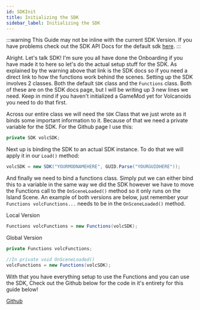 ```yaml
---
id: SDKInit
title: Initializing the SDK
sidebar_label: Initializing the SDK
---
```


:::warning
This Guide may not be inline with the current SDK Version. If you have problems check out the SDK API Docs for the default sdk [here](https://sdk.melodicalbuild.me/VolcanoidsSDK/sdk).
:::

Alright. Let's talk SDK! I'm sure you all have done the Onboarding if you have made it to here so let's do the actual setup stuff for the SDK. As explained by the warning above that link is the SDK docs so if you need a direct link to how the functions work behind the scenes. Setting up the SDK involves 2 classes. Both the default `SDK` class and the `Functions` class. Both of these are on the SDK docs page, but I will be writing up 3 new lines we need. Keep in mind if you haven't initialized a GameMod yet for Volcanoids you need to do that first.

Across our entire class we will need the `SDK` Class that we just wrote as it binds some important information to it. Because of that we need a private variable for the SDK. For the Github page I use this:
```cs
private SDK volcSDK;
```

Next up is binding the SDK to an actual SDK instance. To do that we will apply it in our `Load()` method:
```cs
volcSDK = new SDK("YOURMODNAMEHERE", GUID.Parse("YOURGUIDHERE"));
```

And finally we need to bind a functions class. Simply put we can either bind this to a variable in the same way we did the SDK however we have to move the Functions call to the `OnSceneLoaded()` method so it only runs on the Island Scene. An example of both versions are below, just remember your `Functions volcFunctions...` needs to be in the `OnSceneLoaded()` method.

Local Version
```cs
Functions volcFunctions = new Functions(volcSDK);
```

Global Version
```cs
private Functions volcFunctions;

//In private void OnSceneLoaded()
volcFunctions = new Functions(volcSDK);
```

With that you have everything setup to use the Functions and you can use the SDK, Check out the Github below for the code in it's entirety for this guide below!

[Github](https://github.com/VolcanoidsModding/VolcanoidsGuides/tree/main/InitSDK)